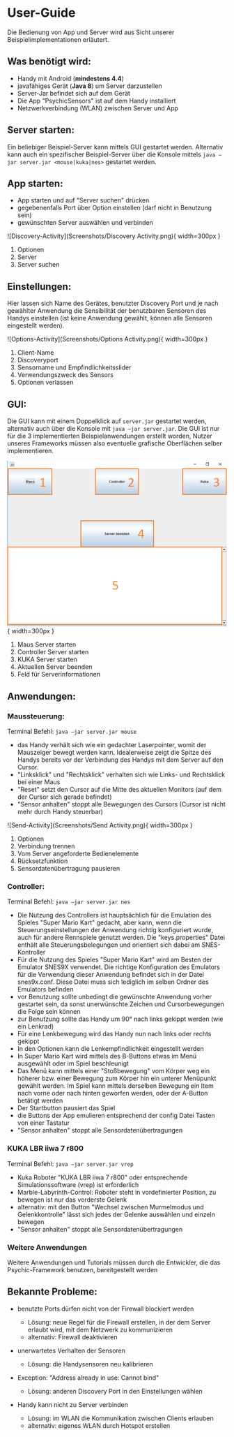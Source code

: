 

# User-Guide
Die Bedienung von App und Server wird aus Sicht unserer Beispielimplementationen erläutert.


## Was benötigt wird: 

- Handy mit Android (__mindestens 4.4__) 
- javafähiges Gerät (__Java 8__) um Server darzustellen
- Server-Jar befindet sich auf dem Gerät
- Die App "PsychicSensors" ist auf dem Handy installiert
- Netzwerkverbindung (WLAN) zwischen Server und App


## Server starten:
Ein beliebiger Beispiel-Server kann mittels GUI gestartet werden. Alternativ kann auch ein spezifischer Beispiel-Server
über die Konsole mittels `java –jar server.jar <mouse|kuka|nes>` gestartet werden.


## App starten:

- App starten und auf "Server suchen" drücken
- gegebenenfalls Port über Option einstellen (darf nicht in Benutzung sein)
- gewünschten Server auswählen und verbinden

![Discovery-Activity](Screenshots/Discovery Activity.png){ width=300px }

1. Optionen
2. Server
3. Server suchen

## Einstellungen:
Hier lassen sich Name des Gerätes, benutzter Discovery Port und je nach gewählter Anwendung die Sensibilität der benutzbaren Sensoren des Handys einstellen (ist keine Anwendung gewählt, können alle Sensoren eingestellt werden).

![Options-Activity](Screenshots/Options Activity.png){ width=300px }

1. Client-Name
2. Discoveryport
3. Sensorname und Empfindlichkeitsslider
4. Verwendungszweck des Sensors
5. Optionen verlassen


## GUI:
Die GUI kann mit einem Doppelklick auf `server.jar` gestartet werden, alternativ auch über die Konsole mit `java –jar server.jar`. Die GUI ist nur für die 3 implementierten Beispielanwendungen erstellt worden, Nutzer unseres Frameworks müssen also eventuelle grafische Oberflächen selber implementieren.

![GUI](Screenshots/GUI.png){ width=300px }

1. Maus Server starten
2. Controller Server starten
3. KUKA Server starten
4. Aktuellen Server beenden
5. Feld für Serverinformationen


## Anwendungen:

### Maussteuerung:
Terminal Befehl: `java –jar server.jar mouse`

- das Handy verhält sich wie ein gedachter Laserpointer, womit der Mauszeiger bewegt werden kann. Idealerweise zeigt die Spitze des Handys bereits vor der Verbindung des Handys mit dem Server auf den Cursor.
- "Linksklick" und "Rechtsklick" verhalten sich wie Links- und Rechtsklick bei einer Maus
- "Reset" setzt den Cursor auf die Mitte des aktuellen Monitors (auf dem der Cursor sich gerade befindet)
- "Sensor anhalten" stoppt alle Bewegungen des Cursors (Cursor ist nicht mehr durch Handy steuerbar)

![Send-Activity](Screenshots/Send Activity.png){ width=300px }

1. Optionen
2. Verbindung trennen
3. Vom Server angeforderte Bedienelemente
4. Rücksetzfunktion
5. Sensordatenübertragung pausieren


### Controller:
Terminal Befehl: `java –jar server.jar nes`

- Die Nutzung des Controllers ist hauptsächlich für die Emulation des Spieles "Super Mario Kart" gedacht, aber kann, wenn die Steuerungseinstellungen der Anwendung richtig konfiguriert wurde, auch für andere Rennspiele genutzt werden. Die "keys.properties" Datei enthält alle Steuerungsbelegungen und orientiert sich dabei am SNES-Kontroller 
- Für die Nutzung des Spieles "Super Mario Kart" wird am Besten der Emulator SNES9X verwendet. Die richtige Konfiguration des Emulators für die Verwendung dieser Anwendung befindet sich in der Datei snes9x.conf. Diese Datei muss sich lediglich im selben Ordner des Emulators befinden 
- vor Benutzung sollte unbedingt die gewünschte Anwendung vorher gestartet sein, da sonst unerwünschte Zeichen und Cursorbewegungen die Folge sein können
- zur Benutzung sollte das Handy um 90° nach links gekippt werden (wie ein Lenkrad)
- Für eine Lenkbewegung wird das Handy nun nach links oder rechts gekippt
- In den Optionen kann die Lenkempfindlichkeit eingestellt werden
- In Super Mario Kart wird mittels des B-Buttons etwas im Menü ausgewählt oder im Spiel beschleunigt
- Das Menü kann mittels einer "Stoßbewegung" vom Körper weg ein höherer bzw. einer Bewegung zum Körper hin ein unterer Menüpunkt gewählt werden. Im Spiel kann mittels derselben Bewegung ein Item nach vorne oder nach hinten geworfen werden, oder der A-Button betätigt werden
- Der Startbutton pausiert das Spiel
- die Buttons der App emulieren entsprechend der config Datei Tasten von einer Tastatur
- "Sensor anhalten" stoppt alle Sensordatenübertragungen 



### KUKA LBR iiwa 7 r800
Terminal Befehl: `java –jar server.jar vrep`

- Kuka Roboter "KUKA LBR iiwa 7 r800" oder entsprechende Simulationssoftware (vrep) ist erforderlich 
- Marble-Labyrinth-Control: Roboter steht in vordefinierter Position, zu bewegen ist nur das vorderste Gelenk
- alternativ: mit den Button "Wechsel zwischen Murmelmodus und Gelenkkontrolle" lässt sich jedes der Gelenke auswählen und einzeln bewegen
- "Sensor anhalten" stoppt alle Sensordatenübertragungen


### Weitere Anwendungen
Weitere Anwendungen und Tutorials müssen durch die Entwickler, die das Psychic-Framework benutzen, bereitgestellt werden


## Bekannte Probleme:

- benutzte Ports dürfen nicht von der Firewall blockiert werden
    - Lösung: neue Regel für die Firewall erstellen, in der dem Server erlaubt wird, mit dem Netzwerk zu kommunizieren
    - alternativ: Firewall deaktivieren

- unerwartetes Verhalten der Sensoren
    - Lösung: die Handysensoren neu kalibrieren

- Exception: "Address already in use: Cannot bind"
    - Lösung: anderen Discovery Port in den Einstellungen wählen
    
- Handy kann nicht zu Server verbinden
    - Lösung: im WLAN die Kommunikation zwischen Clients erlauben
    - alternativ: eigenes WLAN durch Hotspot erstellen
